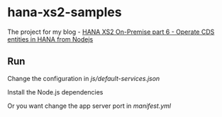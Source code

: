 # hana-xs2-samples

The project for my blog - [HANA XS2 On-Premise part 6 - Operate CDS entities in HANA from Nodejs](http://tiven.wang/articles/hana-xs2-part6-operate-hana/)

## Run

Change the configuration in *js/default-services.json*

Install the Node.js dependencies

Or you want change the app server port in *manifest.yml*
